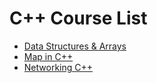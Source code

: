 # C++ Course List

- [Data Structures & Arrays](https://www.youtube.com/watch?v=T76E09hnEuo&ab_channel=CodeBeauty)
- [Map in C++](https://www.youtube.com/watch?v=aEgG4pidcKU&ab_channel=CodeBeauty)
- [Networking C++](https://www.youtube.com/watch?v=2hNdkYInj4g&t=2570s&ab_channel=javidx9)
